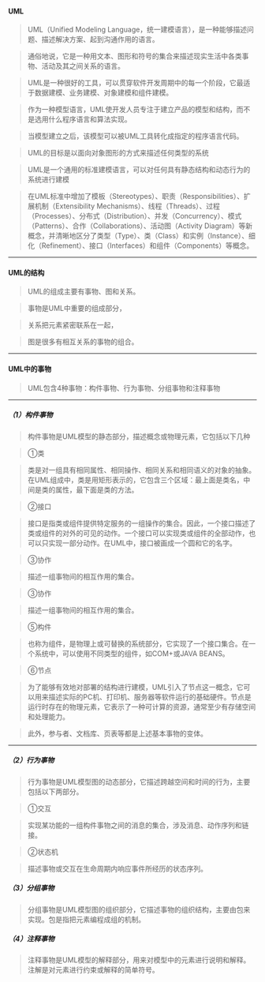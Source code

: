 #### UML
>UML（Unified Modeling Language，统一建模语言），是一种能够描述问题、描述解决方案、起到沟通作用的语言。

>通俗地说，它是一种用文本、图形和符号的集合来描述现实生活中各类事物、活动及其之间关系的语言。

>UML是一种很好的工具，可以贯穿软件开发周期中的每一个阶段，它最适于数据建模、业务建模、对象建模和组件建模。

>作为一种模型语言，UML使开发人员专注于建立产品的模型和结构，而不是选用什么程序语言和算法实现。

>当模型建立之后，该模型可以被UML工具转化成指定的程序语言代码。

>UML的目标是以面向对象图形的方式来描述任何类型的系统

>UML是一个通用的标准建模语言，可以对任何具有静态结构和动态行为的系统进行建模

>在UML标准中增加了模板（Stereotypes）、职责（Responsibilities）、扩展机制（Extensibility Mechanisms）、线程（Threads）、过程（Processes）、分布式（Distribution）、并发（Concurrency）、模式（Patterns）、合作（Collaborations）、活动图（Activity Diagram）等新概念，并清晰地区分了类型（Type）、类（Class）和实例（Instance）、细化（Refinement）、接口（Interfaces）和组件（Components）等概念。

***
#### UML的结构
>UML的组成主要有事物、图和关系。

>事物是UML中重要的组成部分，

>关系把元素紧密联系在一起，

>图是很多有相互关系的事物的组合。

***

#### UML中的事物
>UML包含4种事物：构件事物、行为事物、分组事物和注释事物

***
##### （1）构件事物
>构件事物是UML模型的静态部分，描述概念或物理元素，它包括以下几种

>①类

>类是对一组具有相同属性、相同操作、相同关系和相同语义的对象的抽象。在UML组成中，类是用矩形表示的，它包含三个区域：最上面是类名，中间是类的属性，最下面是类的方法。

>②接口

>接口是指类或组件提供特定服务的一组操作的集合。因此，一个接口描述了类或组件的对外的可见的动作。一个接口可以实现类或组件的全部动作，也可以只实现一部分动作。在UML中，接口被画成一个圆和它的名字。

>③协作

>描述一组事物间的相互作用的集合。

>③协作

>描述一组事物间的相互作用的集合。

>⑤构件

>也称为组件，是物理上或可替换的系统部分，它实现了一个接口集合。在一个系统中，可以使用不同类型的组件，如COM+或JAVA BEANS。

>⑥节点

>为了能够有效地对部署的结构进行建模，UML引入了节点这一概念，它可以用来描述实际的PC机、打印机、服务器等软件运行的基础硬件。节点是运行时存在的物理元素，它表示了一种可计算的资源，通常至少有存储空间和处理能力。

>此外，参与者、文档库、页表等都是上述基本事物的变体。

***
##### （2）行为事物

>行为事物是UML模型图的动态部分，它描述跨越空间和时间的行为，主要包括以下两部分。

>①交互

>实现某功能的一组构件事物之间的消息的集合，涉及消息、动作序列和链接。

>②状态机

>描述事物或交互在生命周期内响应事件所经历的状态序列。

##### （3）分组事物

>分组事物是UML模型图的组织部分，它描述事物的组织结构，主要由包来实现。包是指把元素编程成组的机制。

##### （4）注释事物

>注释事物是UML模型的解释部分，用来对模型中的元素进行说明和解释。注解是对元素进行约束或解释的简单符号。